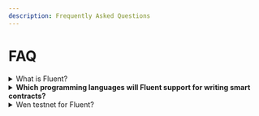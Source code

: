 ```yaml
---
description: Frequently Asked Questions
---
```


# FAQ

<details>

<summary>What is Fluent? </summary>

A [general-purpose (L2)](https://mirror.xyz/fluentlabs.eth/EyB2e-wqezw2uAaFOsgoJvqaADhujof6d2ut62CKP8Q) rollup on Ethereum that combines the capabilities of [Wasm](https://mirror.xyz/fluentlabs.eth/7I4djVRnKFPkxlr2TYkCiMjmPQuE4vyyWIPK5V9l2h0) and ZK that lets developers build scalable applications in their preferred programming languages.

</details>

<details>

<summary><strong>Which programming languages will Fluent support for writing smart contracts?</strong></summary>

Fluent will offer support for a wide range of programming languages that can be compiled into WebAssembly (Wasm). \
\
Initially, Fluent will support languages such as Rust, Solidity, and TypeScript, with potential for expansion to other compatible languages in the future.

</details>

<details>

<summary>Wen testnet for Fluent? </summary>

We are very close to the launch of Fluent's private beta testnet and will be onboarding the first few teams and projects. \
\
Join the [Early Builders Program](https://form.typeform.com/to/ytQi1Pdc) to build on Fluent!

</details>
